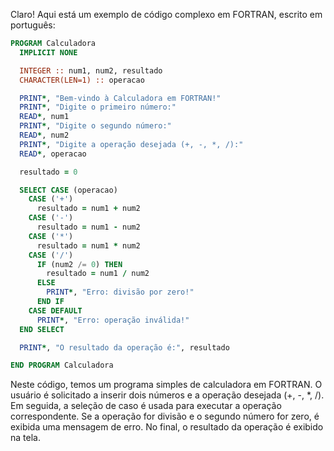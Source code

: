 Claro! Aqui está um exemplo de código complexo em FORTRAN, escrito em português:

```fortran
PROGRAM Calculadora
  IMPLICIT NONE

  INTEGER :: num1, num2, resultado
  CHARACTER(LEN=1) :: operacao

  PRINT*, "Bem-vindo à Calculadora em FORTRAN!"
  PRINT*, "Digite o primeiro número:"
  READ*, num1
  PRINT*, "Digite o segundo número:"
  READ*, num2
  PRINT*, "Digite a operação desejada (+, -, *, /):"
  READ*, operacao

  resultado = 0

  SELECT CASE (operacao)
    CASE ('+')
      resultado = num1 + num2
    CASE ('-')
      resultado = num1 - num2
    CASE ('*')
      resultado = num1 * num2
    CASE ('/')
      IF (num2 /= 0) THEN
        resultado = num1 / num2
      ELSE
        PRINT*, "Erro: divisão por zero!"
      END IF
    CASE DEFAULT
      PRINT*, "Erro: operação inválida!"
  END SELECT

  PRINT*, "O resultado da operação é:", resultado

END PROGRAM Calculadora
```

Neste código, temos um programa simples de calculadora em FORTRAN. O usuário é solicitado a inserir dois números e a operação desejada (+, -, *, /). Em seguida, a seleção de caso é usada para executar a operação correspondente. Se a operação for divisão e o segundo número for zero, é exibida uma mensagem de erro. No final, o resultado da operação é exibido na tela.